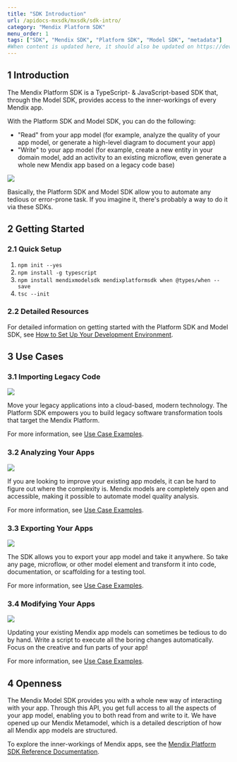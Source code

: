 ```yaml
---
title: "SDK Introduction"
url: /apidocs-mxsdk/mxsdk/sdk-intro/
category: "Mendix Platform SDK"
menu_order: 1
tags: ["SDK", "Mendix SDK", "Platform SDK", "Model SDK", "metadata"]
#When content is updated here, it should also be updated on https://developers.mendix.com/sdk/, contact Ben.
---
```


## 1 Introduction

The Mendix Platform SDK is a TypeScript- & JavaScript-based  SDK that, through the Model SDK, provides access to the inner-workings of every Mendix app. 

With the Platform SDK and Model SDK, you can do the following:

* "Read" from your app model (for example, analyze the quality of your app model, or generate a high-level diagram to document your app)
* "Write" to your app model (for example, create a new entity in your domain model, add an activity to an existing microflow, even generate  a whole new Mendix app based on a legacy code base)

![](/attachments/apidocs-mxsdk/mxsdk//sdk-intro/sdk-diagram.png) 

Basically, the Platform SDK and Model SDK allow you to automate any tedious or error-prone task. If you imagine it, there's probably a way to do it via these SDKs.

## 2 Getting Started

### 2.1 Quick Setup

1. `npm init --yes`
2. `npm install -g typescript`
3. `npm install mendixmodelsdk mendixplatformsdk when @types/when --save`
4. `tsc --init`

### 2.2 Detailed Resources

For detailed information on getting started with the Platform SDK and Model SDK, see [How to Set Up Your Development Environment](/apidocs-mxsdk/mxsdk/setting-up-your-development-environment/).

## 3 Use Cases

### 3.1 Importing Legacy Code

![](/attachments/apidocs-mxsdk/mxsdk//sdk-intro/16844116.png)

Move your legacy applications into a cloud-based, modern technology.  The Platform SDK empowers you to build legacy software transformation tools that target the Mendix Platform. 

For more information, see [Use Case Examples](/apidocs-mxsdk/mxsdk/sdk-use-cases/#importing).

### 3.2 Analyzing Your Apps

![](/attachments/apidocs-mxsdk/mxsdk//sdk-intro/16844117.png)

If you are looking to improve your existing app models, it can be hard  to figure out where the complexity is. Mendix models are completely open and accessible, making it possible to automate model quality analysis.

For more information, see [Use Case Examples](/apidocs-mxsdk/mxsdk/sdk-use-cases/#analyzing).

### 3.3 Exporting Your Apps

![](/attachments/apidocs-mxsdk/mxsdk//sdk-intro/16844114.png) 

The SDK allows you to export your app model and take it anywhere. So  take any page, microflow, or other model element and transform it into code, documentation, or scaffolding for a testing tool. 

For more information, see [Use Case Examples](/apidocs-mxsdk/mxsdk/sdk-use-cases/#exporting).

### 3.4 Modifying Your Apps

![](/attachments/apidocs-mxsdk/mxsdk//sdk-intro/16844115.png) 

Updating your existing Mendix app models can sometimes be tedious to do by hand. Write a script to execute all the boring changes automatically. Focus on the creative and fun parts of your app! 

For more information, see [Use Case Examples](/apidocs-mxsdk/mxsdk/sdk-use-cases/#modifying).

## 4 Openness

The Mendix Model SDK provides you with a whole new way of interacting with your app. Through this API, you get full access to all the aspects of your app model, enabling you to both read from and write to it. We have opened up our Mendix Metamodel, which is a detailed description of how all Mendix app models are structured.

To explore the inner-workings of Mendix apps, see the [Mendix Platform SDK Reference Documentation](/apidocs-mxsdk/mxsdk/sdk-refguide/). 
